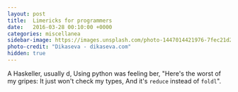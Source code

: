 ```yaml
---
layout: post
title:  Limericks for programmers
date:   2016-03-28 00:10:00 +0000
categories: miscellanea
sidebar-image: https://images.unsplash.com/photo-1447014421976-7fec21d26d86?ixlib=rb-0.3.5&q=80&fm=jpg&crop=entropy&w=1080&fit=max&s=38b45c65f964200396720958a5f656f0
photo-credit: "Dikaseva - dikaseva.com"
hidden: true
---
```




A Haskeller, usually d,
Using python was feeling ber,
"Here's the worst of my gripes:
It just won't check my types,
And it's `reduce` instead of `foldl`".
